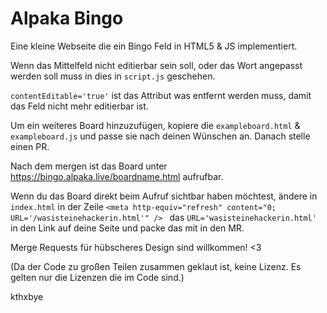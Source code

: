 # Alpaka Bingo

Eine kleine Webseite die ein Bingo Feld in HTML5 & JS implementiert.


Wenn das Mittelfeld nicht editierbar sein soll, oder das Wort angepasst werden soll muss in dies in `script.js` geschehen.

`contentEditable='true'` ist das Attribut was entfernt werden muss, damit das Feld nicht mehr editierbar ist.


Um ein weiteres Board hinzuzufügen, kopiere die `exampleboard.html` & `exampleboard.js` und passe sie nach deinen Wünschen an. Danach stelle einen PR.

Nach dem mergen ist das Board unter https://bingo.alpaka.live/boardname.html aufrufbar.

Wenn du das Board direkt beim Aufruf sichtbar haben möchtest, ändere in `index.html` in der Zeile `<meta http-equiv="refresh" content="0; URL='/wasisteinehackerin.html'" /> ` das `URL='wasisteinehackerin.html'` in den Link auf deine Seite und packe das mit in den MR.

Merge Requests für hübscheres Design sind willkommen! <3

(Da der Code zu großen Teilen zusammen geklaut ist, keine Lizenz. Es gelten nur die Lizenzen die im Code sind.)

kthxbye